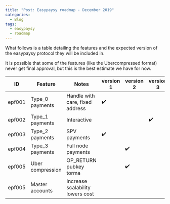 ```yaml
---
title: "Post: Easypaysy roadmap - December 2019"
categories:
  - Blog
tags:
  - easypaysy
  - roadmap
---
```


What follows is a  table detailing the features and the expected version of the easypaysy protocol they will be included in.

It is possible that some of the features (like the Ubercompressed format) never get final approval, but this is the best estimate we have for now.

| ID    | Feature           | Notes                            | version 1 | version 2 | version 3 | version 4 |
|-------|-------------------|----------------------------------|-----------|-----------|-----------|-----------|
| epf001|Type_0 payments    | Handle with care, fixed address  | :heavy_check_mark: | | | |
| epf002| Type_1 payments   | Interactive                      | | |  :heavy_check_mark: | |
| epf003| Type_2 payments   | SPV payments                     | :heavy_check_mark: | | | |
| epf004| Type_3 payments   | Full node payments               | | :heavy_check_mark: | | |
| epf005| Uber compression  | OP_RETURN pubkey torma           | | :heavy_check_mark: | | |
| epf005| Master accounts   | Increase scalability lowers cost | | | | :heavy_check_mark: |
